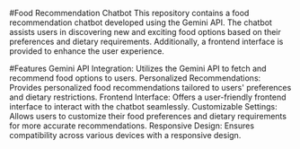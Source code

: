 #Food Recommendation Chatbot
This repository contains a food recommendation chatbot developed using the Gemini API. The chatbot assists users in discovering new and exciting food options based on their preferences and dietary requirements. Additionally, a frontend interface is provided to enhance the user experience.

#Features
Gemini API Integration: Utilizes the Gemini API to fetch and recommend food options to users.
Personalized Recommendations: Provides personalized food recommendations tailored to users' preferences and dietary restrictions.
Frontend Interface: Offers a user-friendly frontend interface to interact with the chatbot seamlessly.
Customizable Settings: Allows users to customize their food preferences and dietary requirements for more accurate recommendations.
Responsive Design: Ensures compatibility across various devices with a responsive design.

